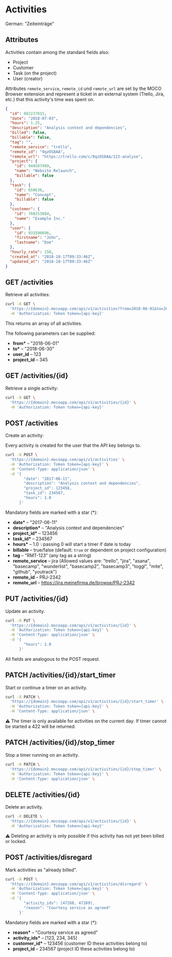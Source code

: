 # Activities

German: "Zeiteinträge"

## Attributes

Activities contain among the standard fields also:

- Project
- Customer
- Task (on the project)
- User (creator)

Attributes `remote_service`, `remote_id` und `remote_url` are set by the MOCO Browser extension and represent a ticket in an external system (Trello, Jira, etc.) that this activity's time was spent on.

```json
{
  "id": 982237015,
  "date": "2018-07-03",
  "hours": 1.25,
  "description": "Analysis context and dependencies",
  "billed": false,
  "billable": false,
  "tag": "",
  "remote_service": "trello",
  "remote_id": "9qzOS8AA",
  "remote_url": "https://trello.com/c/9qzOS8AA/123-analyse",
  "project": {
    "id": 944587499,
    "name": "Website Relaunch",
    "billable": false
  },
  "task": {
    "id": 658636,
    "name": "Concept",
    "billable": false
  },
  "customer": {
    "id": 760253684,
    "name": "Example Inc."
  },
  "user": {
    "id": 933590696,
    "firstname": "John",
    "lastname": "Doe"
  },
  "hourly_rate": 150,
  "created_at": "2018-10-17T09:33:46Z",
  "updated_at": "2018-10-17T09:33:46Z"
}
```

## GET /activities

Retrieve all activities:

```bash
curl -X GET \
  'https://{domain}.mocoapp.com/api/v1/activities?from=2018-06-01&to=2018-06-30&project_id=4242' \
  -H 'Authorization: Token token={api-key}'
```

This returns an array of all activities.

The following parameters can be supplied:

- **from\*** – "2018-06-01"
- **to\*** – "2018-06-30"
- **user_id** – 123
- **project_id** – 345

## GET /activities/{id}

Retrieve a single activity:

```bash
curl -X GET \
  'https://{domain}.mocoapp.com/api/v1/activities/{id}' \
  -H 'Authorization: Token token={api-key}'
```

## POST /activities

Create an activity:

Every activity is created for the user that the API key belongs to.

```bash
curl -X POST \
  'https://{domain}.mocoapp.com/api/v1/activities' \
  -H 'Authorization: Token token={api-key}' \
  -H 'Content-Type: application/json' \
  -d '{
        "date": "2017-06-11",
        "description": "Analysis context and dependencies",
        "project_id": 123456,
        "task_id": 234567,
        "hours": 1.0
      }'
```

Mandatory fields are marked with a star (\*):

- **date\*** – "2017-06-11"
- **description\*** – "Analysis context and dependencies"
- **project_id\*** – 123456
- **task_id\*** – 234567
- **hours\*** – 1.0 💡passing 0 will start a timer if date is today
- **billable** – true/false (default: `true` or dependent on project configuration)
- **tag** – "RMT-123" (any tag as a string)
- **remote_service** – jira (Allowed values are: "trello", "jira", "asana", "basecamp", "wunderlist", "basecamp2", "basecamp3", "toggl", "mite", "github", "youtrack")
- **remote_id** – PRJ-2342
- **remote_url** – https://jira.meinefirma.de/browse/PRJ-2342

## PUT /activities/{id}

Update an activity.

```bash
curl -X PUT \
  'https://{domain}.mocoapp.com/api/v1/activities/{id}' \
  -H 'Authorization: Token token={api-key}' \
  -H 'Content-Type: application/json' \
  -d '{
        "hours": 2.0
      }'
```

All fields are analogous to the POST request.

## PATCH /activities/{id}/start_timer

Start or continue a timer on an activity.

```bash
curl -X PATCH \
  'https://{domain}.mocoapp.com/api/v1/activities/{id}/start_timer' \
  -H 'Authorization: Token token={api-key}' \
  -H 'Content-Type: application/json' \
```

⚠️ The timer is only available for activities on the current day. If timer cannot be started a 422 will be returned.

## PATCH /activities/{id}/stop_timer

Stop a timer running on an activity.

```bash
curl -X PATCH \
  'https://{domain}.mocoapp.com/api/v1/activities/{id}/stop_timer' \
  -H 'Authorization: Token token={api-key}' \
  -H 'Content-Type: application/json' \
```

## DELETE /activities/{id}

Delete an activity.

```bash
curl -X DELETE \
  'https://{domain}.mocoapp.com/api/v1/activities/{id}' \
  -H 'Authorization: Token token={api-key}'
```

⚠️ Deleting an activity is only possible if this activity has not yet been billed or locked.

## POST /activities/disregard

Mark activities as "already billed".

```bash
curl -X POST \
  'https://{domain}.mocoapp.com/api/v1/activities/disregard' \
  -H 'Authorization: Token token={api-key}' \
  -H 'Content-Type: application/json' \
  -d '{
        "activity_ids": [47268, 47269],
        "reason": "Courtesy service as agreed"
      }'
```

Mandatory fields are marked with a star (\*):

- **reason\*** – "Courtesy service as agreed"
- **activity_ids\*** – [123, 234, 345]
- **customer_id\*** – 123456 (customer ID these activities belong to)
- **project_id** – 234567 (project ID these activities belong to)

